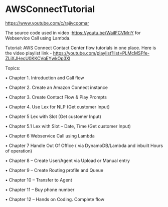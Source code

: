 # AWSConnectTutorial
https://www.youtube.com/c/rajivcoomar

The source code used in video :https://youtu.be/WaiIFCVMriY for Webservice Call using Lambda.

Tutorial: AWS Connect Contact Center flow tutorials in one place.
Here is the video playlist link -  https://youtube.com/playlist?list=PLMcMSFfe-ZLiXJHecU0KKCVqEYwkOp3Xl

Topics:

•	Chapter 1. Introduction and Call flow

•	Chapter 2. Create an Amazon Connect instance

•	Chapter 3. Create Contact Flow & Play Prompts

•	Chapter 4. Use Lex for NLP (Get customer Input)

•	Chapter 5 Lex with Slot (Get customer Input)

•	Chapter 5.1 Lex with Slot – Date, Time (Get customer Input)

•	Chapter 6 Webservice Call using Lambda

•	Chapter 7 Handle Out Of Office ( via DynamoDB/Lambda and inbuilt Hours of operation)

•	Chapter 8 – Create User/Agent via Upload or Manual entry

•	Chapter 9 – Create Routing profile and Queue

•	Chapter 10 – Transfer to Agent

•	Chapter 11 – Buy phone number

•	Chapter 12 – Hands on Coding. Complete flow


